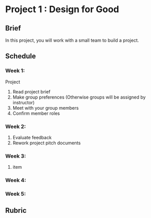 # Project 1 : Design for Good


## Brief

In this project, you will work with a small team to build a project.

## Schedule

### Week 1:

Project

1. Read project brief
2. Make group preferences \(Otherwise groups will be assigned by instructor\)
3. Meet with your group members
4. Confirm member roles

### Week 2:

1. Evaluate feedback
2. Rework project pitch documents 

### Week 3:

1. item

### Week 4:

### Week 5:

## Rubric

